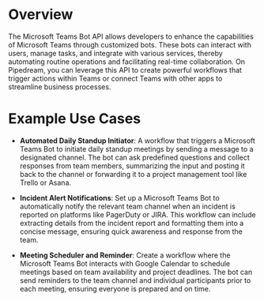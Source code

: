 # Overview

The Microsoft Teams Bot API allows developers to enhance the capabilities of Microsoft Teams through customized bots. These bots can interact with users, manage tasks, and integrate with various services, thereby automating routine operations and facilitating real-time collaboration. On Pipedream, you can leverage this API to create powerful workflows that trigger actions within Teams or connect Teams with other apps to streamline business processes.

# Example Use Cases

- **Automated Daily Standup Initiator**: A workflow that triggers a Microsoft Teams Bot to initiate daily standup meetings by sending a message to a designated channel. The bot can ask predefined questions and collect responses from team members, summarizing the input and posting it back to the channel or forwarding it to a project management tool like Trello or Asana.

- **Incident Alert Notifications**: Set up a Microsoft Teams Bot to automatically notify the relevant team channel when an incident is reported on platforms like PagerDuty or JIRA. This workflow can include extracting details from the incident report and formatting them into a concise message, ensuring quick awareness and response from the team.

- **Meeting Scheduler and Reminder**: Create a workflow where the Microsoft Teams Bot interacts with Google Calendar to schedule meetings based on team availability and project deadlines. The bot can send reminders to the team channel and individual participants prior to each meeting, ensuring everyone is prepared and on time.
